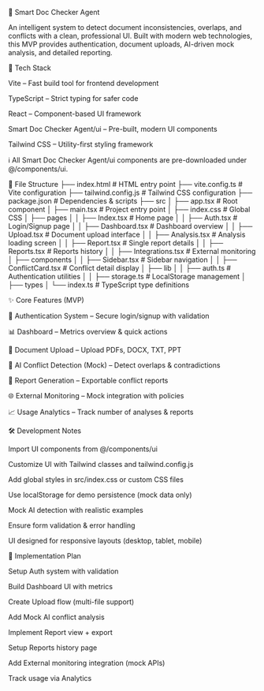 📘 Smart Doc Checker Agent

An intelligent system to detect document inconsistencies, overlaps, and conflicts with a clean, professional UI. Built with modern web technologies, this MVP provides authentication, document uploads, AI-driven mock analysis, and detailed reporting.

🚀 Tech Stack

Vite – Fast build tool for frontend development

TypeScript – Strict typing for safer code

React – Component-based UI framework

Smart Doc Checker Agent/ui – Pre-built, modern UI components

Tailwind CSS – Utility-first styling framework

ℹ️ All Smart Doc Checker Agent/ui components are pre-downloaded under @/components/ui.

📂 File Structure
├── index.html                # HTML entry point
├── vite.config.ts            # Vite configuration
├── tailwind.config.js        # Tailwind CSS configuration
├── package.json              # Dependencies & scripts
├── src
│   ├── app.tsx               # Root component
│   ├── main.tsx              # Project entry point
│   ├── index.css             # Global CSS
│   ├── pages
│   │   ├── Index.tsx         # Home page
│   │   ├── Auth.tsx          # Login/Signup page
│   │   ├── Dashboard.tsx     # Dashboard overview
│   │   ├── Upload.tsx        # Document upload interface
│   │   ├── Analysis.tsx      # Analysis loading screen
│   │   ├── Report.tsx        # Single report details
│   │   ├── Reports.tsx       # Reports history
│   │   ├── Integrations.tsx  # External monitoring
│   ├── components
│   │   ├── Sidebar.tsx       # Sidebar navigation
│   │   ├── ConflictCard.tsx  # Conflict detail display
│   ├── lib
│   │   ├── auth.ts           # Authentication utilities
│   │   ├── storage.ts        # LocalStorage management
│   ├── types
│       └── index.ts          # TypeScript type definitions

✨ Core Features (MVP)

🔐 Authentication System – Secure login/signup with validation

📊 Dashboard – Metrics overview & quick actions

📂 Document Upload – Upload PDFs, DOCX, TXT, PPT

🤖 AI Conflict Detection (Mock) – Detect overlaps & contradictions

📑 Report Generation – Exportable conflict reports

🌐 External Monitoring – Mock integration with policies

📈 Usage Analytics – Track number of analyses & reports

🛠️ Development Notes

Import UI components from @/components/ui

Customize UI with Tailwind classes and tailwind.config.js

Add global styles in src/index.css or custom CSS files

Use localStorage for demo persistence (mock data only)

Mock AI detection with realistic examples

Ensure form validation & error handling

UI designed for responsive layouts (desktop, tablet, mobile)

📌 Implementation Plan

Setup Auth system with validation

Build Dashboard UI with metrics

Create Upload flow (multi-file support)

Add Mock AI conflict analysis

Implement Report view + export

Setup Reports history page

Add External monitoring integration (mock APIs)

Track usage via Analytics

